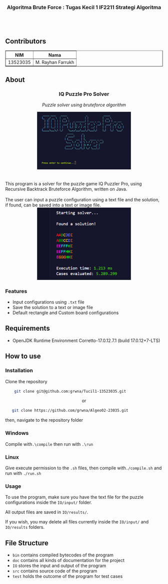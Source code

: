   
</br>

<H3 align="center"> Algoritma Brute Force : Tugas Kecil 1 IF2211 Strategi Algoritma </p>

</br>
</br>

##  Contributors

<div align="center">

<table border="1" cellspacing="0" cellpadding="8"> 
  <tr> <th>NIM</th> <th>Nama</th> </tr> 
  <tr> <td>13523035</td> <td>M. Rayhan Farrukh</td> </tr> 
  </tr> </table>
</div>

  

##  About

<h3 align="center"> IQ Puzzle Pro Solver  </h3>
<p align="center"><em>Puzzle solver using bruteforce algorithm</em></p>

<div align="center">
  <img src="doc/images/menu.png" alt="SongSmart Logo" width="300"/>
  
</div>
</br>
</br>
This program is a solver for the puzzle game IQ Puzzler Pro, using Recursive Backtrack Bruteforce Algorithm, written on Java. 
</br>
</br>
The user can input a puzzle configuration using a text file and the solution, if found, can be saved into a text or image file.

</br>

<div align="center">
  <img src="doc/images/solution.png" alt="SongSmart Logo" width="300"/>
  
</div>

 <h3>Features</h3>

 - Input configurations using ```.txt``` file
 - Save the solution to a text or image file
 - Default rectangle and Custom board configurations

##  Requirements

- OpenJDK Runtime Environment Corretto-17.0.12.7.1 (build 17.0.12+7-LTS)


##  How to use
<h3>Installation</h3>
Clone the repository

```sh
    git clone git@github.com:grwna/Tucil1-13523035.git
```
<p align="center">or</p>

```sh
   git clone https://github.com/grwna/Algeo02-23035.git
```
 then, navigate to the repository folder
 
 <h3>Windows</h3>

Compile with```.\compile``` then run with ```.\run```
 <h3>Linux</h3>

Give execute permission to the ```.sh``` files, then
compile with```./compile.sh``` and run with ```./run.sh```


 <h3>Usage</h3>

To use the program, make sure you have the text file for the puzzle configurations inside the ```IO/input/``` folder.

All output files are saved in ```IO/results/```.

If you wish, you may delete all files currently inside the ```IO/input/``` and ```IO/results``` folders.

##  File Structure

- ```bin``` contains compiled bytecodes of the program
- ```doc``` contains all kinds of documentation for the project
- ```IO```  stores the input and output of the program
- ```src``` contains source code of the program
- ```test``` holds the outcome of the program for test cases

